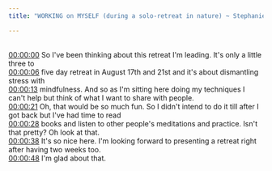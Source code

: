 ```yaml
---
title: "WORKING on MYSELF (during a solo-retreat in nature) ~ Stephanie Nash"

---
```

<br>[00:00:00](https://www.youtube.com/watch?v=3SG9VeFJM38&t=0)   So I've been thinking about this retreat I'm leading. It's only a little three to 
<br>[00:00:06](https://www.youtube.com/watch?v=3SG9VeFJM38&t=6)   five day retreat in August 17th and 21st and it's about dismantling stress with 
<br>[00:00:13](https://www.youtube.com/watch?v=3SG9VeFJM38&t=13)   mindfulness. And so as I'm sitting here doing my techniques I can't help but think of what I want to share with people. 
<br>[00:00:21](https://www.youtube.com/watch?v=3SG9VeFJM38&t=21)   Oh, that would be so much fun. So I didn't intend to do it till after I got back but I've had time to read 
<br>[00:00:28](https://www.youtube.com/watch?v=3SG9VeFJM38&t=28)   books and listen to other people's meditations and practice. Isn't that pretty? Oh look at that. 
<br>[00:00:38](https://www.youtube.com/watch?v=3SG9VeFJM38&t=38)   It's so nice here. I'm looking forward to presenting a retreat right after having two weeks too. 
<br>[00:00:48](https://www.youtube.com/watch?v=3SG9VeFJM38&t=48)   I'm glad about that. 
<br>